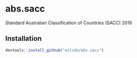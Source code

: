 # abs.sacc

Standard Australian Classification of Countries (SACC) 2016

## Installation

```r
devtools::install_github("mitcda/abs.sacc")
```
